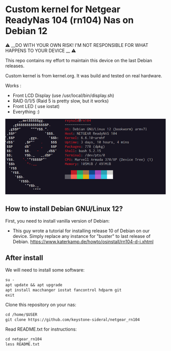 # Custom kernel for Netgear ReadyNas 104 (rn104) Nas on Debian 12

&#9888; __DO WITH YOUR OWN RISK! I'M NOT RESPONSIBLE FOR WHAT HAPPENS TO YOUR DEVICE __ &#9888;  

This repo contains my effort to maintain this device on the last Debian releases.   

Custom kernel is from kernel.org. It was build and tested on real hardware.  

Works :  
* Front LCD Display (use /usr/local/bin/display.sh)
* RAID 0/1/5 (Raid 5 is pretty slow, but it works)    
* Front LED ( use iostat)  
* Everything :)  

![Screenshot](Screenshots/Screenshot2024.png) 

## How to install Debian GNU/Linux 12?
First, you need to install vanilla version of Debian:  

* This guy wrote a tutorial for installing release 10 of Debian on our device. Simply replace any instance for "buster" to last release of Debian.
https://www.katerkamp.de/howto/osinstall/rn104-d-i.xhtml  


## After install   
We will need to install some software:  
````  
su -  
apt update && apt upgrade  
apt install macchanger iostat fancontrol hdparm git  
exit  
````
Clone this repository on your nas:  
````  
cd /home/$USER  
git clone https://github.com/keystone-sideral/netgear_rn104  
````  
Read README.txt for instructions:    
````  
cd netgear_rn104
less README.txt  
````   
